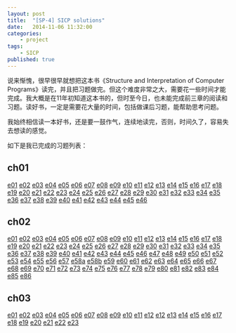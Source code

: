 ```yaml
---
layout: post
title:  "[SP-4] SICP solutions"
date:   2014-11-06 11:32:00
categories: 
    - project
tags:
    - SICP
published: true
---
```


说来惭愧，很早很早就想把这本书《Structure and Interpretation of Computer Programs》读完，并且把习题做完。但这个难度非常之大，需要花一些时间才能完成。我大概是在11年初知道这本书的，但时至今日，也未能完成前三章的阅读和习题。读好书，一定是需要花大量的时间，包括做课后习题，能帮助思考问题。

我始终相信读一本好书，还是要一鼓作气，连续地读完，否则，时间久了，容易失去想读的感觉。

如下是我已完成的习题列表：

ch01
--------
[e01](https://github.com/HengfengLi/SICP-Solutions/blob/master/ch01/e01.rkt) [e02](https://github.com/HengfengLi/SICP-Solutions/blob/master/ch01/e02.rkt) [e03](https://github.com/HengfengLi/SICP-Solutions/blob/master/ch01/e03.rkt) [e04](https://github.com/HengfengLi/SICP-Solutions/blob/master/ch01/e04.rkt) [e05](https://github.com/HengfengLi/SICP-Solutions/blob/master/ch01/e05.rkt) [e06](https://github.com/HengfengLi/SICP-Solutions/blob/master/ch01/e06.rkt) [e07](https://github.com/HengfengLi/SICP-Solutions/blob/master/ch01/e07.rkt) [e08](https://github.com/HengfengLi/SICP-Solutions/blob/master/ch01/e08.rkt) [e09](https://github.com/HengfengLi/SICP-Solutions/blob/master/ch01/e09.rkt) [e10](https://github.com/HengfengLi/SICP-Solutions/blob/master/ch01/e10.rkt) [e11](https://github.com/HengfengLi/SICP-Solutions/blob/master/ch01/e11.rkt) [e12](https://github.com/HengfengLi/SICP-Solutions/blob/master/ch01/e12.rkt) [e13](https://github.com/HengfengLi/SICP-Solutions/blob/master/ch01/e13.rkt) [e14](https://github.com/HengfengLi/SICP-Solutions/blob/master/ch01/e14.rkt) [e15](https://github.com/HengfengLi/SICP-Solutions/blob/master/ch01/e15.rkt) [e16](https://github.com/HengfengLi/SICP-Solutions/blob/master/ch01/e16.rkt) [e17](https://github.com/HengfengLi/SICP-Solutions/blob/master/ch01/e17.rkt) [e18](https://github.com/HengfengLi/SICP-Solutions/blob/master/ch01/e18.rkt) [e19](https://github.com/HengfengLi/SICP-Solutions/blob/master/ch01/e19.rkt) [e20](https://github.com/HengfengLi/SICP-Solutions/blob/master/ch01/e20.rkt) [e21](https://github.com/HengfengLi/SICP-Solutions/blob/master/ch01/e21.rkt) [e22](https://github.com/HengfengLi/SICP-Solutions/blob/master/ch01/e22.rkt) [e23](https://github.com/HengfengLi/SICP-Solutions/blob/master/ch01/e23.rkt) [e24](https://github.com/HengfengLi/SICP-Solutions/blob/master/ch01/e24.rkt) [e25](https://github.com/HengfengLi/SICP-Solutions/blob/master/ch01/e25.rkt) [e26](https://github.com/HengfengLi/SICP-Solutions/blob/master/ch01/e26.rkt) [e27](https://github.com/HengfengLi/SICP-Solutions/blob/master/ch01/e27.rkt) [e28](https://github.com/HengfengLi/SICP-Solutions/blob/master/ch01/e28.rkt) [e29](https://github.com/HengfengLi/SICP-Solutions/blob/master/ch01/e29.rkt) [e30](https://github.com/HengfengLi/SICP-Solutions/blob/master/ch01/e30.rkt) [e31](https://github.com/HengfengLi/SICP-Solutions/blob/master/ch01/e31.rkt) [e32](https://github.com/HengfengLi/SICP-Solutions/blob/master/ch01/e32.rkt) [e33](https://github.com/HengfengLi/SICP-Solutions/blob/master/ch01/e33.rkt) [e34](https://github.com/HengfengLi/SICP-Solutions/blob/master/ch01/e34.rkt) [e35](https://github.com/HengfengLi/SICP-Solutions/blob/master/ch01/e35.rkt) [e36](https://github.com/HengfengLi/SICP-Solutions/blob/master/ch01/e36.rkt) [e37](https://github.com/HengfengLi/SICP-Solutions/blob/master/ch01/e37.rkt) [e38](https://github.com/HengfengLi/SICP-Solutions/blob/master/ch01/e38.rkt) [e39](https://github.com/HengfengLi/SICP-Solutions/blob/master/ch01/e39.rkt) [e40](https://github.com/HengfengLi/SICP-Solutions/blob/master/ch01/e40.rkt) [e41](https://github.com/HengfengLi/SICP-Solutions/blob/master/ch01/e41.rkt) [e42](https://github.com/HengfengLi/SICP-Solutions/blob/master/ch01/e42.rkt) [e43](https://github.com/HengfengLi/SICP-Solutions/blob/master/ch01/e43.rkt) [e44](https://github.com/HengfengLi/SICP-Solutions/blob/master/ch01/e44.rkt) [e45](https://github.com/HengfengLi/SICP-Solutions/blob/master/ch01/e45.rkt) [e46](https://github.com/HengfengLi/SICP-Solutions/blob/master/ch01/e46.rkt)

ch02
--------
[e01](https://github.com/HengfengLi/SICP-Solutions/blob/master/ch02/e01.rkt) [e02](https://github.com/HengfengLi/SICP-Solutions/blob/master/ch02/e02.rkt) [e03](https://github.com/HengfengLi/SICP-Solutions/blob/master/ch02/e03.rkt) [e04](https://github.com/HengfengLi/SICP-Solutions/blob/master/ch02/e04.rkt) [e05](https://github.com/HengfengLi/SICP-Solutions/blob/master/ch02/e05.rkt) [e06](https://github.com/HengfengLi/SICP-Solutions/blob/master/ch02/e06.rkt) [e07](https://github.com/HengfengLi/SICP-Solutions/blob/master/ch02/e07.rkt) [e08](https://github.com/HengfengLi/SICP-Solutions/blob/master/ch02/e08.rkt) [e09](https://github.com/HengfengLi/SICP-Solutions/blob/master/ch02/e09.rkt) [e10](https://github.com/HengfengLi/SICP-Solutions/blob/master/ch02/e10.rkt) [e11](https://github.com/HengfengLi/SICP-Solutions/blob/master/ch02/e11.rkt) [e12](https://github.com/HengfengLi/SICP-Solutions/blob/master/ch02/e12.rkt) [e13](https://github.com/HengfengLi/SICP-Solutions/blob/master/ch02/e13.rkt) [e14](https://github.com/HengfengLi/SICP-Solutions/blob/master/ch02/e14.rkt) [e15](https://github.com/HengfengLi/SICP-Solutions/blob/master/ch02/e15.rkt) [e16](https://github.com/HengfengLi/SICP-Solutions/blob/master/ch02/e16.rkt) [e17](https://github.com/HengfengLi/SICP-Solutions/blob/master/ch02/e17.rkt) [e18](https://github.com/HengfengLi/SICP-Solutions/blob/master/ch02/e18.rkt) [e19](https://github.com/HengfengLi/SICP-Solutions/blob/master/ch02/e19.rkt) [e20](https://github.com/HengfengLi/SICP-Solutions/blob/master/ch02/e20.rkt) [e21](https://github.com/HengfengLi/SICP-Solutions/blob/master/ch02/e21.rkt) [e22](https://github.com/HengfengLi/SICP-Solutions/blob/master/ch02/e22.rkt) [e23](https://github.com/HengfengLi/SICP-Solutions/blob/master/ch02/e23.rkt) [e24](https://github.com/HengfengLi/SICP-Solutions/blob/master/ch02/e24.rkt) [e25](https://github.com/HengfengLi/SICP-Solutions/blob/master/ch02/e25.rkt) [e26](https://github.com/HengfengLi/SICP-Solutions/blob/master/ch02/e26.rkt) [e27](https://github.com/HengfengLi/SICP-Solutions/blob/master/ch02/e27.rkt) [e28](https://github.com/HengfengLi/SICP-Solutions/blob/master/ch02/e28.rkt) [e29](https://github.com/HengfengLi/SICP-Solutions/blob/master/ch02/e29.rkt) [e30](https://github.com/HengfengLi/SICP-Solutions/blob/master/ch02/e30.rkt) [e31](https://github.com/HengfengLi/SICP-Solutions/blob/master/ch02/e31.rkt) [e32](https://github.com/HengfengLi/SICP-Solutions/blob/master/ch02/e32.rkt) [e33](https://github.com/HengfengLi/SICP-Solutions/blob/master/ch02/e33.rkt) [e34](https://github.com/HengfengLi/SICP-Solutions/blob/master/ch02/e34.rkt) [e35](https://github.com/HengfengLi/SICP-Solutions/blob/master/ch02/e35.rkt) [e36](https://github.com/HengfengLi/SICP-Solutions/blob/master/ch02/e36.rkt) [e37](https://github.com/HengfengLi/SICP-Solutions/blob/master/ch02/e37.rkt) [e38](https://github.com/HengfengLi/SICP-Solutions/blob/master/ch02/e38.rkt) [e39](https://github.com/HengfengLi/SICP-Solutions/blob/master/ch02/e39.rkt) [e40](https://github.com/HengfengLi/SICP-Solutions/blob/master/ch02/e40.rkt) [e41](https://github.com/HengfengLi/SICP-Solutions/blob/master/ch02/e41.rkt) [e42](https://github.com/HengfengLi/SICP-Solutions/blob/master/ch02/e42.rkt) [e43](https://github.com/HengfengLi/SICP-Solutions/blob/master/ch02/e43.rkt) [e44](https://github.com/HengfengLi/SICP-Solutions/blob/master/ch02/e44.rkt) [e45](https://github.com/HengfengLi/SICP-Solutions/blob/master/ch02/e45.rkt) [e46](https://github.com/HengfengLi/SICP-Solutions/blob/master/ch02/e46.rkt) [e47](https://github.com/HengfengLi/SICP-Solutions/blob/master/ch02/e47.rkt) [e48](https://github.com/HengfengLi/SICP-Solutions/blob/master/ch02/e48.rkt) [e49](https://github.com/HengfengLi/SICP-Solutions/blob/master/ch02/e49.rkt) [e50](https://github.com/HengfengLi/SICP-Solutions/blob/master/ch02/e50.rkt) [e51](https://github.com/HengfengLi/SICP-Solutions/blob/master/ch02/e51.rkt) [e52](https://github.com/HengfengLi/SICP-Solutions/blob/master/ch02/e52.rkt) [e53](https://github.com/HengfengLi/SICP-Solutions/blob/master/ch02/e53.rkt) [e54](https://github.com/HengfengLi/SICP-Solutions/blob/master/ch02/e54.rkt) [e55](https://github.com/HengfengLi/SICP-Solutions/blob/master/ch02/e55.rkt) [e56](https://github.com/HengfengLi/SICP-Solutions/blob/master/ch02/e56.rkt) [e57](https://github.com/HengfengLi/SICP-Solutions/blob/master/ch02/e57.rkt) [e58a](https://github.com/HengfengLi/SICP-Solutions/blob/master/ch02/e58a.rkt) [e58b](https://github.com/HengfengLi/SICP-Solutions/blob/master/ch02/e58b.rkt) [e59](https://github.com/HengfengLi/SICP-Solutions/blob/master/ch02/e59.rkt) [e60](https://github.com/HengfengLi/SICP-Solutions/blob/master/ch02/e60.rkt) [e61](https://github.com/HengfengLi/SICP-Solutions/blob/master/ch02/e61.rkt) [e62](https://github.com/HengfengLi/SICP-Solutions/blob/master/ch02/e62.rkt) [e63](https://github.com/HengfengLi/SICP-Solutions/blob/master/ch02/e63.rkt) [e64](https://github.com/HengfengLi/SICP-Solutions/blob/master/ch02/e64.rkt) [e65](https://github.com/HengfengLi/SICP-Solutions/blob/master/ch02/e65.rkt) [e66](https://github.com/HengfengLi/SICP-Solutions/blob/master/ch02/e66.rkt) [e67](https://github.com/HengfengLi/SICP-Solutions/blob/master/ch02/e67.rkt) [e68](https://github.com/HengfengLi/SICP-Solutions/blob/master/ch02/e68.rkt) [e69](https://github.com/HengfengLi/SICP-Solutions/blob/master/ch02/e69.rkt) [e70](https://github.com/HengfengLi/SICP-Solutions/blob/master/ch02/e70.rkt) [e71](https://github.com/HengfengLi/SICP-Solutions/blob/master/ch02/e71.rkt) [e72](https://github.com/HengfengLi/SICP-Solutions/blob/master/ch02/e72.rkt) [e73](https://github.com/HengfengLi/SICP-Solutions/blob/master/ch02/e73.rkt) [e74](https://github.com/HengfengLi/SICP-Solutions/blob/master/ch02/e74.rkt) [e75](https://github.com/HengfengLi/SICP-Solutions/blob/master/ch02/e75.rkt) [e76](https://github.com/HengfengLi/SICP-Solutions/blob/master/ch02/e76.rkt) [e77](https://github.com/HengfengLi/SICP-Solutions/blob/master/ch02/e77.rkt) [e78](https://github.com/HengfengLi/SICP-Solutions/blob/master/ch02/e78.rkt) [e79](https://github.com/HengfengLi/SICP-Solutions/blob/master/ch02/e79.rkt) [e80](https://github.com/HengfengLi/SICP-Solutions/blob/master/ch02/e80.rkt) [e81](https://github.com/HengfengLi/SICP-Solutions/blob/master/ch02/e81.rkt) [e82](https://github.com/HengfengLi/SICP-Solutions/blob/master/ch02/e82.rkt) [e83](https://github.com/HengfengLi/SICP-Solutions/blob/master/ch02/e83.rkt) [e84](https://github.com/HengfengLi/SICP-Solutions/blob/master/ch02/e84.rkt) [e85](https://github.com/HengfengLi/SICP-Solutions/blob/master/ch02/e85.rkt) [e86](https://github.com/HengfengLi/SICP-Solutions/blob/master/ch02/e86.rkt)

ch03
--------
[e01](https://github.com/HengfengLi/SICP-Solutions/blob/master/ch03/e01.rkt) [e02](https://github.com/HengfengLi/SICP-Solutions/blob/master/ch03/e02.rkt) [e03](https://github.com/HengfengLi/SICP-Solutions/blob/master/ch03/e03.rkt) [e04](https://github.com/HengfengLi/SICP-Solutions/blob/master/ch03/e04.rkt) [e05](https://github.com/HengfengLi/SICP-Solutions/blob/master/ch03/e05.rkt) [e06](https://github.com/HengfengLi/SICP-Solutions/blob/master/ch03/e06.rkt) [e07](https://github.com/HengfengLi/SICP-Solutions/blob/master/ch03/e07.rkt) [e08](https://github.com/HengfengLi/SICP-Solutions/blob/master/ch03/e08.rkt) [e09](https://github.com/HengfengLi/SICP-Solutions/blob/master/ch03/e09.JPG) [e10](https://github.com/HengfengLi/SICP-Solutions/blob/master/ch03/e10.JPG) [e11](https://github.com/HengfengLi/SICP-Solutions/blob/master/ch03/e11.JPG) [e12](https://github.com/HengfengLi/SICP-Solutions/blob/master/ch03/e12-box-and-pointer.JPG) [e12](https://github.com/HengfengLi/SICP-Solutions/blob/master/ch03/e12.rkt) [e13](https://github.com/HengfengLi/SICP-Solutions/blob/master/ch03/e13.JPG) [e14](https://github.com/HengfengLi/SICP-Solutions/blob/master/ch03/e14.JPG) [e15](https://github.com/HengfengLi/SICP-Solutions/blob/master/ch03/e15.JPG) [e16](https://github.com/HengfengLi/SICP-Solutions/blob/master/ch03/e16.JPG) [e17](https://github.com/HengfengLi/SICP-Solutions/blob/master/ch03/e17.JPG) [e18](https://github.com/HengfengLi/SICP-Solutions/blob/master/ch03/e18.JPG) [e19](https://github.com/HengfengLi/SICP-Solutions/blob/master/ch03/e19.JPG) [e20](https://github.com/HengfengLi/SICP-Solutions/blob/master/ch03/e20.JPG) [e21](https://github.com/HengfengLi/SICP-Solutions/blob/master/ch03/e21.rkt) [e22](https://github.com/HengfengLi/SICP-Solutions/blob/master/ch03/e22.rkt) [e23](https://github.com/HengfengLi/SICP-Solutions/blob/master/ch03/e23.rkt)